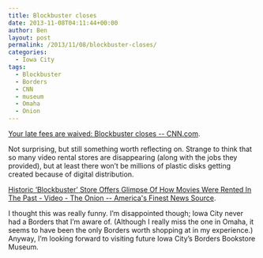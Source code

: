 ```yaml
---
title: Blockbuster closes
date: 2013-11-08T04:11:44+00:00
author: Ben
layout: post
permalink: /2013/11/08/blockbuster-closes/
categories:
  - Iowa City
tags:
  - Blockbuster
  - Borders
  - CNN
  - museum
  - Omaha
  - Onion
---
```

[Your late fees are waived: Blockbuster closes -- CNN.com](http://www.cnn.com/2013/11/06/tech/gaming-gadgets/blockbuster-video-stores-impact/).

Not surprising, but still something worth reflecting on. Strange to think that so many video rental stores are disappearing (along with the jobs they provided), but at least there won&#8217;t be millions of plastic disks getting created because of digital distribution.

[Historic ‘Blockbuster’ Store Offers Glimpse Of How Movies Were Rented In The Past - Video - The Onion -- America's Finest News Source](http://www.theonion.com/video/historic-blockbuster-store-offers-glimpse-of-how-m,14233/).

I thought this was really funny. I&#8217;m disappointed though; Iowa City never had a Borders that I&#8217;m aware of. (Although I really miss the one in Omaha, it seems to have been the only Borders worth shopping at in my experience.) Anyway, I&#8217;m looking forward to visiting future Iowa City&#8217;s Borders Bookstore Museum.